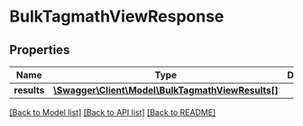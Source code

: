 # BulkTagmathViewResponse

## Properties
Name | Type | Description | Notes
------------ | ------------- | ------------- | -------------
**results** | [**\Swagger\Client\Model\BulkTagmathViewResults[]**](BulkTagmathViewResults.md) |  | 

[[Back to Model list]](../README.md#documentation-for-models) [[Back to API list]](../README.md#documentation-for-api-endpoints) [[Back to README]](../README.md)


